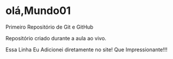 # olá,Mundo01
 Primeiro Repositório de Git e GitHub

 Repositório criado durante a aula ao vivo.
 
Essa Linha Eu Adicionei diretamente no site! Que Impressionante!!!
